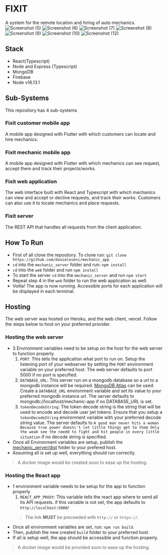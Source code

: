 # FIXIT
A system for the remote location and hiring of auto mechanics.
![Screenshot (5)](https://user-images.githubusercontent.com/45489948/174280182-257666b9-6eda-415e-8499-0c19d7eecc2e.png)
![Screenshot (6)](https://user-images.githubusercontent.com/45489948/174280193-21e533da-f005-47b7-bb6a-7f5f48778936.png)
![Screenshot (7)](https://user-images.githubusercontent.com/45489948/174280198-17f13602-b070-4fed-bac4-bc57bf4f4737.png)
![Screenshot (8)](https://user-images.githubusercontent.com/45489948/174280202-0b03438e-9267-42dc-82b4-f0c662ff9326.png)
![Screenshot (9)](https://user-images.githubusercontent.com/45489948/174280206-ac1e8cab-95f2-49e9-a84d-14220325ff84.png)
![Screenshot (10)](https://user-images.githubusercontent.com/45489948/174280208-855f8b70-f86b-42e1-803a-62ffd55d99d0.png)
![Screenshot (12)](https://user-images.githubusercontent.com/45489948/174280211-c5414534-ea99-4a7b-8918-3bd41887bd72.png)

## Stack
- React(Typescript)
- Node and Express (Typescript)
- MongoDB
- Firebase
- Node v16.13.1

## Sub-Systems
This repository has 4 sub-systems

### Fixit customer mobile app
A mobile app designed with Flutter with which customers can locate and hire mechanics.
### Fixit mechanic mobile app
A mobile app designed with Flutter with which mechanics can see request, accept them and track their projects/works.
### Fixit web application
The web interface built with React and Typescript with which mechanics can view and accept or decline requests, and track their works. Customers can also use it to locate mechanics and place requests.
### Fixit server
The REST API that handles all requests from the client application.


## How To Run

- First of all clone the repository. To clone run:
  `git clone https://github.com/danieloseni/mechanic_app`
- `cd` into the `mechanic_server` folder and run: `npm install`
- `cd` into the `web` folder and run `npm install`
- To start the server `cd` into the `mechanic_server` and run `npm start`
- Repeat step 4 in the `web` folder to run the web application as well.
- Voilla! The app is now running. Accessible ports for each application will be displayed in each terminal.

## Hosting
The web server was hosted on Heroku, and the web client, vercel. Follow the steps below to host on your preferred provider.
### Hosting the web server
- 3 Environment variables need to be setup on the host for the web server to function properly.
  1. `PORT`: This tells the application what port to run on. Setup the listening port of your webserver by setting the `PORT` environment variable on your preferred host. The web server defaults to port 5000 if no port is specified.
  2. `DATABASE_URL`: This server run on a mongodb database so a url to a mongodb instance will be required. [MongoDB Atlas](https://www.mongodb.com/atlas/database) can be used. Create a `DATABASE_URL` environment variable and set its value to your preferred mongodb instance url. The server defaults to mongodb://localhost/mechanic-app if no DATABASE_URL is set.
  3. `tokenDecodeString`: The token decode string is the string that will be used to encode and decode user jwt tokens. Ensure that you setup a `tokenDecodeString` environment variable with your preferred decode string value. The server defaults to `A good man never hits a woman Because true power doesn\'t let little things get to them Only the weak see the needd to fight and hit people in every little situation` if no decode string is specified.
- Once all Environment variables are setup, publish the [mechanic_server/dist](mechanic_server/dist) folder to your prefered host. 
- Assuming all is set up well, everything should run correctly.
> A docker image would be created soon to ease up the hosting.

### Hosting the React app
- 1 environment variable needs to be setup for the app to function properly
  1. `REACT_APP_PROXY`: This variable tells the react app where to send all its API requests. if this variable is not set, the app defaults to `http://localhost:5000`/
  > The link **MUST** be preceeded with `http://` or `https://`.
- Once all environment variables are set, run: ```npm run build```.
- Then, publish the new created `build` folder to your preferred host.
- If all is setup well, the app should be accessible and function properly.
> A docker image would be provided soon to ease up the hosting.



